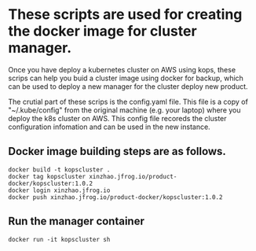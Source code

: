 # These scripts are used for creating the docker image for cluster manager.

Once you have deploy a kubernetes cluster on AWS using kops, 
these scrips can help you buid a cluster image using docker for backup, 
which can be used to deploy a new manager for the cluster deploy new product.

The crutial part of these scrips is the config.yaml file. This file is a copy of "~/.kube/config" from the original machine (e.g. your laptop) where you deploy the k8s cluster on AWS.
This config file recoreds the cluster configuration infomation and can be used in the new instance.

## Docker image building steps are as follows.
```
docker build -t kopscluster .
docker tag kopscluster xinzhao.jfrog.io/product-docker/kopscluster:1.0.2
docker login xinzhao.jfrog.io
docker push xinzhao.jfrog.io/product-docker/kopscluster:1.0.2
```
## Run the manager container
```
docker run -it kopscluster sh
```
